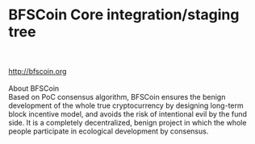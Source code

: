 BFSCoin Core integration/staging tree</br>
</br>
=========================================================================
http://bfscoin.org</br>
</br>
About BFSCoin</br>
Based on PoC consensus algorithm, BFSCoin ensures the benign development of the whole true cryptocurrency by designing long-term block incentive model, and avoids the risk of intentional
evil by the fund side. It is a completely decentralized, benign project in which the whole people participate in ecological development by consensus.
